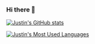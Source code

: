### Hi there 👋

[![Justin's GitHub stats](https://github-readme-stats.vercel.app/api?username=vongdara16&theme=algolia)](https://github.com/vongdara16)

[![Justin's Most Used Languages](https://github-readme-stats.vercel.app/api/top-langs/?username=vongdara16&layout=compact&theme=github_dark)](https://github.com/vongdara16)

<!--
**vongdara16/vongdara16** is a ✨ _special_ ✨ repository because its `README.md` (this file) appears on your GitHub profile.

Here are some ideas to get you started:

- 🔭 I’m currently working on ...
- 🌱 I’m currently learning ...
- 👯 I’m looking to collaborate on ...
- 🤔 I’m looking for help with ...
- 💬 Ask me about ...
- 📫 How to reach me: ...
- 😄 Pronouns: ...
- ⚡ Fun fact: ...
-->
